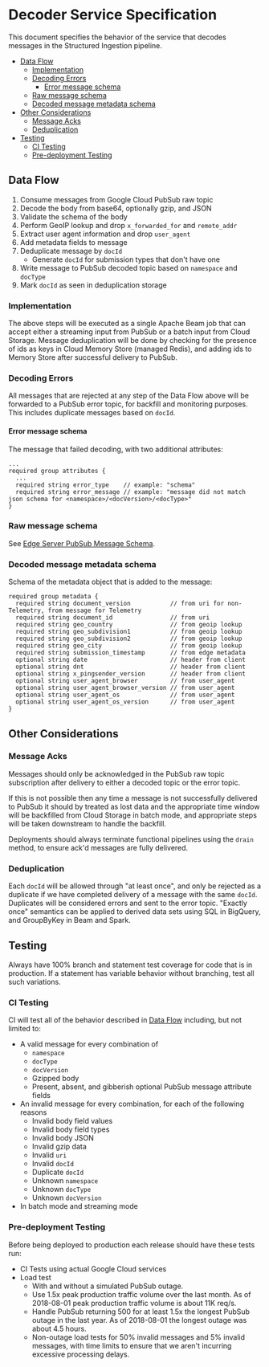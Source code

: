 # Decoder Service Specification

This document specifies the behavior of the service that decodes messages
in the Structured Ingestion pipeline.

<!-- START doctoc generated TOC please keep comment here to allow auto update -->
<!-- DON'T EDIT THIS SECTION, INSTEAD RE-RUN doctoc TO UPDATE -->


- [Data Flow](#data-flow)
  - [Implementation](#implementation)
  - [Decoding Errors](#decoding-errors)
    - [Error message schema](#error-message-schema)
  - [Raw message schema](#raw-message-schema)
  - [Decoded message metadata schema](#decoded-message-metadata-schema)
- [Other Considerations](#other-considerations)
  - [Message Acks](#message-acks)
  - [Deduplication](#deduplication)
- [Testing](#testing)
  - [CI Testing](#ci-testing)
  - [Pre-deployment Testing](#pre-deployment-testing)

<!-- END doctoc generated TOC please keep comment here to allow auto update -->

## Data Flow

1. Consume messages from Google Cloud PubSub raw topic
1. Decode the body from base64, optionally gzip, and JSON
1. Validate the schema of the body
1. Perform GeoIP lookup and drop `x_forwarded_for` and `remote_addr`
1. Extract user agent information and drop `user_agent`
1. Add metadata fields to message
1. Deduplicate message by `docId`
   * Generate `docId` for submission types that don't have one
1. Write message to PubSub decoded topic based on `namespace` and `docType`
1. Mark `docId` as seen in deduplication storage

### Implementation

The above steps will be executed as a single Apache Beam job that can accept
either a streaming input from PubSub or a batch input from Cloud Storage.
Message deduplication will be done by checking for the presence of ids as keys
in Cloud Memory Store (managed Redis), and adding ids to Memory Store after
successful delivery to PubSub.

### Decoding Errors

All messages that are rejected at any step of the Data Flow above will be
forwarded to a PubSub error topic, for backfill and monitoring purposes.
This includes duplicate messages based on `docId`.

#### Error message schema

The message that failed decoding, with two additional attributes:

```
...
required group attributes {
  ...
  required string error_type    // example: "schema"
  required string error_message // example: "message did not match json schema for <namespace>/<docVersion>/<docType>"
}
```

### Raw message schema

See [Edge Server PubSub Message Schema](edge.md#edge-server-pubsub-message-schema).

### Decoded message metadata schema

Schema of the metadata object that is added to the message:

```
required group metadata {
  required string document_version           // from uri for non-Telemetry, from message for Telemetry
  required string document_id                // from uri
  required string geo_country                // from geoip lookup
  required string geo_subdivision1           // from geoip lookup
  required string geo_subdivision2           // from geoip lookup
  required string geo_city                   // from geoip lookup
  required string submission_timestamp       // from edge metadata
  optional string date                       // header from client
  optional string dnt                        // header from client
  optional string x_pingsender_version       // header from client
  optional string user_agent_browser         // from user_agent
  optional string user_agent_browser_version // from user_agent
  optional string user_agent_os              // from user_agent
  optional string user_agent_os_version      // from user_agent
}
```

## Other Considerations

### Message Acks

Messages should only be acknowledged in the PubSub raw topic subscription after
delivery to either a decoded topic or the error topic.

If this is not possible then any time a message is not successfully delivered
to PubSub it should by treated as lost data and the appropriate time window
will be backfilled from Cloud Storage in batch mode, and appropriate steps will
be taken downstream to handle the backfill.

Deployments should always terminate functional pipelines using the `drain`
method, to ensure ack'd messages are fully delivered.

### Deduplication

Each `docId` will be allowed through "at least once", and only be
rejected as a duplicate if we have completed delivery of a message with the
same `docId`. Duplicates will be considered errors and sent to the error topic.
"Exactly once" semantics can be applied to derived data sets using SQL in
BigQuery, and GroupByKey in Beam and Spark.

## Testing

Always have 100% branch and statement test coverage for code that is in
production. If a statement has variable behavior without branching, test all
such variations.

### CI Testing

CI will test all of the behavior described in [Data Flow](#data-flow)
including, but not limited to:

 * A valid message for every combination of
   * `namespace`
   * `docType`
   * `docVersion`
   * Gzipped body
   * Present, absent, and gibberish optional PubSub message attribute fields
 * An invalid message for every combination, for each of the following reasons
   * Invalid body field values
   * Invalid body field types
   * Invalid body JSON
   * Invalid gzip data
   * Invalid `uri`
   * Invalid `docId`
   * Duplicate `docId`
   * Unknown `namespace`
   * Unknown `docType`
   * Unknown `docVersion`
 * In batch mode and streaming mode

### Pre-deployment Testing

Before being deployed to production each release should have these tests run:

 * CI Tests using actual Google Cloud services
 * Load test
   * With and without a simulated PubSub outage.
   * Use 1.5x peak production traffic volume over the last month. As of
     2018-08-01 peak production traffic volume is about 11K req/s.
   * Handle PubSub returning 500 for at least 1.5x the longest PubSub outage in
     the last year. As of 2018-08-01 the longest outage was about 4.5 hours.
   * Non-outage load tests for 50% invalid messages and 5% invalid messages, with
     time limits to ensure that we aren't incurring excessive processing delays.

